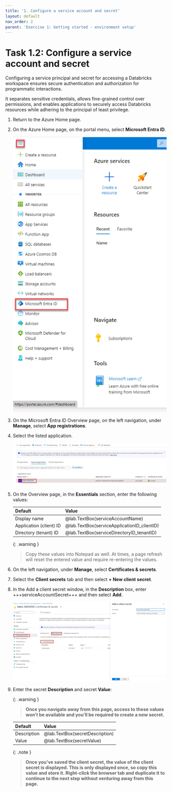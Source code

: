 ```yaml
---
title: '1. Configure a service account and secret'
layout: default
nav_order: 2
parent: 'Exercise 1: Getting started - environment setup'
---
```


# Task 1.2: Configure a service account and secret
Configuring a service principal and secret for accessing a Databricks workspace ensures secure authentication and authorization for programmatic interactions. 

It separates sensitive credentials, allows fine-grained control over permissions, and enables applications to securely access Databricks resources while adhering to the principal of least privilege.

1. Return to the Azure Home page.

1. On the Azure Home page, on the portal menu, select **Microsoft Entra ID**.

    ![msEntraID.jpg](../media/instructions254096/msEntraID.jpg)

1. On the Microsoft Entra ID Overview page, on the left navigation, under **Manage**, select **App registrations**.

1. Select the listed application.

    ![servprincselect.jpg](../media/instructions254096/servprincselect.jpg)

1. On the Overview page, in the **Essentials** section, enter the following values:

    | Default | Value |
    |:---------|:---------|
    | Display name   | @lab.TextBox(serviceAccountName)   |
    | Application (client) ID  | @lab.TextBox(serviceApplicationID_clientID)   |
    | Directory (tenant) ID  | @lab.TextBox(serviceDirectoryID_tenantID)   |

    {: .warning }
    > Copy these values into Notepad as well. At times, a page refresh will reset the entered value and require re-entering the values.
    

1. On the left navigation, under **Manage**, select **Certificates & secrets**.

1. Select the **Client secrets** tab and then select **+ New client secret**.

1. In the Add a client secret window, in the **Description** box, enter +++serviceAccountSecret+++ and then select **Add**.

    ![servprincsecret.jpg](../media/instructions254096/servprincsecret.jpg)

1. Enter the secret **Description** and secret **Value**:

    {: .warning }
    > **Once you navigate away from this page, access to these values won’t be available and you’ll be required to create a new secret.**

    | Default | Value |
    |:---------|:---------|
    | Description   | @lab.TextBox(secretDescription)   |
    | Value   | @lab.TextBox(secretValue)   |

    {: .note }
    > **Once you've saved the client secret, the value of the client secret is displayed. This is only displayed once, so copy this value and store it. Right-click the browser tab and duplicate it to continue to the next step without venturing away from this page.**
